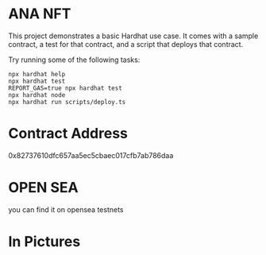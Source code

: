# ANA NFT

This project demonstrates a basic Hardhat use case. It comes with a sample contract, a test for that contract, and a script that deploys that contract.

Try running some of the following tasks:

```shell
npx hardhat help
npx hardhat test
REPORT_GAS=true npx hardhat test
npx hardhat node
npx hardhat run scripts/deploy.ts
```
# Contract Address
0x82737610dfc657aa5ec5cbaec017cfb7ab786daa 

# OPEN SEA
you can find it on opensea testnets

# In Pictures





